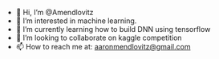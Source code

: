- 👋 Hi, I’m @Amendlovitz
- 👀 I’m interested in machine learning.
- 🌱 I’m currently learning how to build DNN using tensorflow
- 💞️ I’m looking to collaborate on kaggle competition
- 📫 How to reach me at: aaronmendlovitz@gmail.com

<!---
Amendlovitz/Amendlovitz is a ✨ special ✨ repository because its `README.md` (this file) appears on your GitHub profile.
You can click the Preview link to take a look at your changes.
--->
